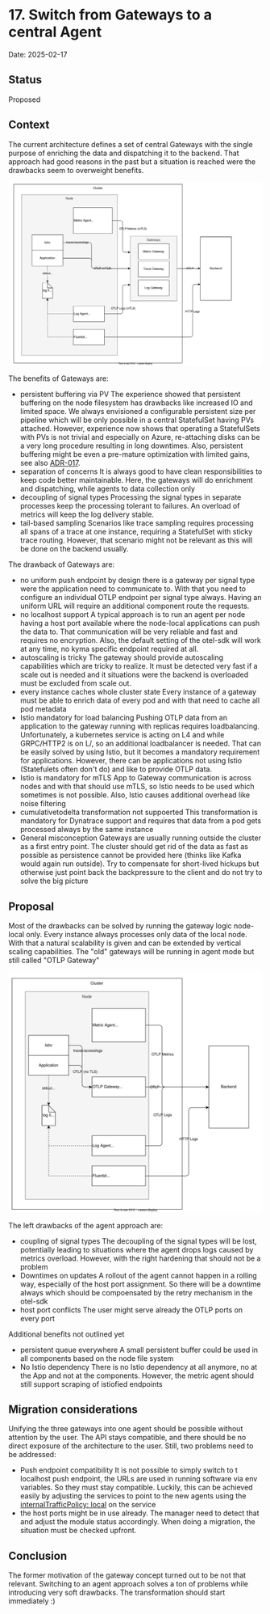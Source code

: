 # 17. Switch from Gateways to a central Agent

Date: 2025-02-17

## Status

Proposed

## Context

The current architecture defines a set of central Gateways with the single purpose of enriching the data and dispatching it to the backend. That approach had good reasons in the past but a situation is reached were the drawbacks seem to overweight benefits.

![arch](./../assets/otlp-gateway-old.drawio.svg)

The benefits of Gateways are:
- persistent buffering via PV
  The experience showed that persistent buffering on the node filesystem has drawbacks like increased IO and limited space. We always envisioned a configurable persistent size per pipeline which will be only possible in a central StatefulSet having PVs attached. However, experience now shows that operating a StatefulSets with PVs is not trivial and especially on Azure, re-attaching disks can be a very long procedure resulting in long downtimes. Also, persistent buffering might be even a pre-mature optimization with limited gains, see also [ADR-017](./017-fault-tolerant-otel-logging-setup.md).
- separation of concerns
  It is always good to have clean responsibilities to keep code better maintainable. Here, the gateways will do enrichment and dispatching, while agents to data collection only
- decoupling of signal types
  Processing the signal types in separate processes keep the processing tolerant to failures. An overload of metrics will keep the log delivery stable.
- tail-based sampling
  Scenarios like trace sampling requires processing all spans of a trace at one instance, requiring a StatefulSet with sticky trace routing. However, that scenario might not be relevant as this will be done on the backend usually.

The drawback of Gateways are:
- no uniform push endpoint
  by design there is a gateway per signal type were the application need to communicate to. With that you need to configure an individual OTLP endpoint per signal type always. Having an uniform URL will require an additional component route the requests.
- no localhost support
  A typical approach is to run an agent per node having a host port available where the node-local applications can push the data to. That communication will be very reliable and fast and requires no encryption. Also, the default setting of the otel-sdk will work at any time, no kyma specific endpoint required at all.
- autoscaling is tricky
  The gateway should provide autoscaling capabilities which are tricky to realize. It must be detected very fast if a scale out is needed and it situations were the backend is overloaded must be excluded from scale out.
- every instance caches whole cluster state
  Every instance of a gateway must be able to enrich data of every pod and with that need to cache all pod metadata
- Istio mandatory for load balancing
  Pushing OTLP data from an application to the gateway running with replicas requires loadbalancing. Unfortunately, a kubernetes service is acting on L4 and while GRPC/HTTP2 is on L/, so an additional loadbalancer is needed. That can be easily solved by using Istio, but it becomes a mandatory requirement for applications. However, there can be applications not using Istio (Statefulets often don't do) and like to provide OTLP data.
- Istio is mandatory for mTLS
  App to Gateway communication is across nodes and with that should use mTLS, so Istio needs to be used which sometimes is not possible. Also, Istio causes additional overhead like noise filtering
- cumulativetodelta transformation not suppoerted
  This transformation is mandatory for Dynatrace support and requires that data from a pod gets processed always by the same instance
- General misconception
  Gateways are usually running outside the cluster as a first entry point. The cluster should get rid of the data as fast as possible as persistence cannot be provided here (thinks like Kafka would again run outside). Try to compensate for short-lived hickups but otherwise just point back the backpressure to the client and do not try to solve the big picture

## Proposal

Most of the drawbacks can be solved by running the gateway logic node-local only. Every instance always processes only data of the local node. With that a natural scalability is given and can be extended by vertical scaling capabilities. The "old" gateways will be running in agent mode but still called "OTLP Gateway"

![arch](./../assets/otlp-gateway-new.drawio.svg)

The left drawbacks of the agent approach are:
- coupling of signal types
  The decoupling of the signal types will be lost, potentially leading to situations where the agent drops logs caused by metrics overload. However, with the right hardening that should not be a problem
- Downtimes on updates
  A rollout of the agent cannot happen in a rolling way, especially of the host port assignment. So there will be a downtime always which should be compoensated by the retry mechanism in the otel-sdk
- host port conflicts
  The user might serve already the OTLP ports on every port

Additional benefits not outlined yet
- persistent queue everywhere
  A small persistent buffer could be used in all components based on the node file system
- No Istio dependency
  There is no Istio dependency at all anymore, no at the App and not at the components. However, the metric agent should still support scraping of istiofied endpoints

## Migration considerations

Unifying the three gateways into one agent should be possible without attention by the user. The API stays compatible, and there should be no direct exposure of the architecture to the user. Still, two problems need to be addressed:
- Push endpoint compatibility
  It is not possible to simply switch to t localhost push endpoint, the URLs are used in running software via env variables. So they must stay compatible. Luckily, this can be achieved easily by adjusting the services to point to the new agents using the [internalTrafficPolicy: local](https://kubernetes.io/docs/reference/networking/virtual-ips/#internal-traffic-policy) on the service
- the host ports might be in use already. The manager need to detect that and adjust the module status accordingly. When doing a migration, the situation must be checked upfront.

## Conclusion

The former motivation of the gateway concept turned out to be not that relevant. Switching to an agent approach solves a ton of problems while introducing very soft drawbacks. The transformation should start immediately :)
